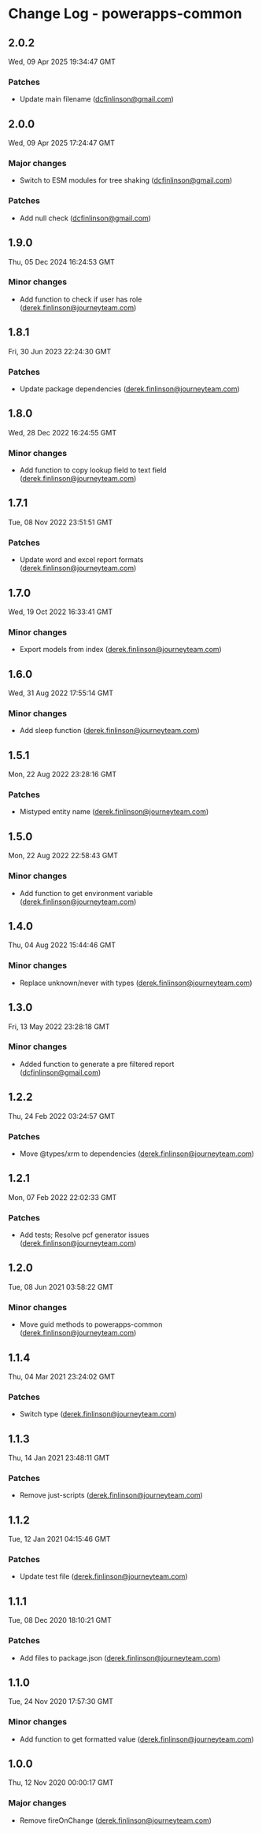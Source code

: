 # Change Log - powerapps-common

<!-- This log was last generated on Wed, 09 Apr 2025 19:34:47 GMT and should not be manually modified. -->

<!-- Start content -->

## 2.0.2

Wed, 09 Apr 2025 19:34:47 GMT

### Patches

- Update main filename (dcfinlinson@gmail.com)

## 2.0.0

Wed, 09 Apr 2025 17:24:47 GMT

### Major changes

- Switch to ESM modules for tree shaking (dcfinlinson@gmail.com)

### Patches

- Add null check (dcfinlinson@gmail.com)

## 1.9.0

Thu, 05 Dec 2024 16:24:53 GMT

### Minor changes

- Add function to check if user has role (derek.finlinson@journeyteam.com)

## 1.8.1

Fri, 30 Jun 2023 22:24:30 GMT

### Patches

- Update package dependencies (derek.finlinson@journeyteam.com)

## 1.8.0

Wed, 28 Dec 2022 16:24:55 GMT

### Minor changes

- Add function to copy lookup field to text field (derek.finlinson@journeyteam.com)

## 1.7.1

Tue, 08 Nov 2022 23:51:51 GMT

### Patches

- Update word and excel report formats (derek.finlinson@journeyteam.com)

## 1.7.0

Wed, 19 Oct 2022 16:33:41 GMT

### Minor changes

- Export models from index (derek.finlinson@journeyteam.com)

## 1.6.0

Wed, 31 Aug 2022 17:55:14 GMT

### Minor changes

- Add sleep function (derek.finlinson@journeyteam.com)

## 1.5.1

Mon, 22 Aug 2022 23:28:16 GMT

### Patches

- Mistyped entity name (derek.finlinson@journeyteam.com)

## 1.5.0

Mon, 22 Aug 2022 22:58:43 GMT

### Minor changes

- Add function to get environment variable (derek.finlinson@journeyteam.com)

## 1.4.0

Thu, 04 Aug 2022 15:44:46 GMT

### Minor changes

- Replace unknown/never with types (derek.finlinson@journeyteam.com)

## 1.3.0

Fri, 13 May 2022 23:28:18 GMT

### Minor changes

- Added function to generate a pre filtered report (dcfinlinson@gmail.com)

## 1.2.2

Thu, 24 Feb 2022 03:24:57 GMT

### Patches

- Move @types/xrm to dependencies (derek.finlinson@journeyteam.com)

## 1.2.1

Mon, 07 Feb 2022 22:02:33 GMT

### Patches

- Add tests; Resolve pcf generator issues (derek.finlinson@journeyteam.com)

## 1.2.0

Tue, 08 Jun 2021 03:58:22 GMT

### Minor changes

- Move guid methods to powerapps-common (derek.finlinson@journeyteam.com)

## 1.1.4

Thu, 04 Mar 2021 23:24:02 GMT

### Patches

- Switch type (derek.finlinson@journeyteam.com)

## 1.1.3

Thu, 14 Jan 2021 23:48:11 GMT

### Patches

- Remove just-scripts (derek.finlinson@journeyteam.com)

## 1.1.2

Tue, 12 Jan 2021 04:15:46 GMT

### Patches

- Update test file (derek.finlinson@journeyteam.com)

## 1.1.1

Tue, 08 Dec 2020 18:10:21 GMT

### Patches

- Add files to package.json (derek.finlinson@journeyteam.com)

## 1.1.0

Tue, 24 Nov 2020 17:57:30 GMT

### Minor changes

- Add function to get formatted value (derek.finlinson@journeyteam.com)

## 1.0.0

Thu, 12 Nov 2020 00:00:17 GMT

### Major changes

- Remove fireOnChange (derek.finlinson@journeyteam.com)
